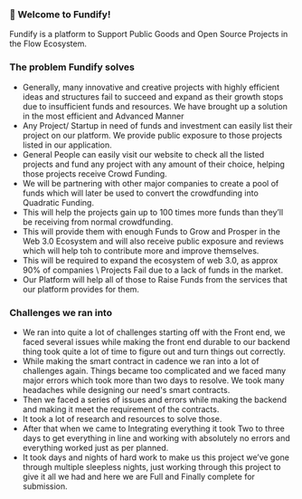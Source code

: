### 👋 Welcome to Fundify!
Fundify is a platform to Support Public Goods and Open Source Projects in the Flow Ecosystem.

###  The problem Fundify solves

- Generally, many innovative and creative projects with highly efficient ideas and structures fail to succeed and expand as their growth stops due to insufficient funds and resources. We have brought up a solution in the most efficient and Advanced Manner
- Any Project/ Startup in need of funds and investment can easily list their project on our platform. We provide public exposure to those projects listed in our application.
- General People can easily visit our website to check all the listed projects and fund any project with any amount of their choice, helping those projects receive Crowd Funding.
- We will be partnering with other major companies to create a pool of funds which will later be used to convert the crowdfunding into Quadratic Funding.
- This will help the projects gain up to 100 times more funds than they’ll be receiving from normal crowdfunding.
- This will provide them with enough Funds to Grow and Prosper in the Web 3.0 Ecosystem and will also receive public exposure and reviews which will help toh to contribute more and improve themselves.
- This will be required to expand the ecosystem of web 3.0, as approx 90% of companies \ Projects Fail due to a lack of funds in the market.
- Our Platform will help all of those to Raise Funds from the services that our platform provides for them.


###  Challenges we ran into

- We ran into quite a lot of challenges starting off with the Front end, we faced several issues while making the front end durable to our backend thing took quite a lot of time to figure out and turn things out correctly.
- While making the smart contract in cadence we ran into a lot of challenges again. Things became too complicated and we faced many major errors which took more than two days to resolve. We took many headaches while designing our need's smart contracts.
- Then we faced a series of issues and errors while making the backend and making it meet the requirement of the contracts.
- It took a lot of research and resources to solve those.
- After that when we came to Integrating everything it took Two to three days to get everything in line and working with absolutely no errors and everything worked just as per planned.
- It took days and nights of hard work to make us this project we’ve gone through multiple sleepless nights, just working through this project to give it all we had and here we are Full and Finally complete for submission.




